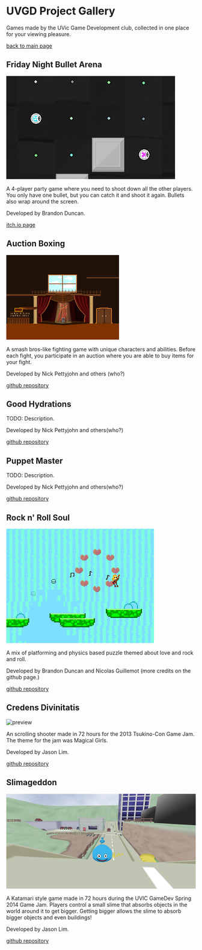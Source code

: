 UVGD Project Gallery
=======
Games made by the UVic Game Development club, collected in one place for your viewing pleasure.

[back to main page](../index.html)

Friday Night Bullet Arena
-------------------------

![preview](fnbapreview.gif)

A 4-player party game where you need to shoot down all the other players.
You only have one bullet, but you can catch it and shoot it again. Bullets also wrap around the screen.

Developed by Brandon Duncan.

[itch.io page](http://brandond.itch.io/friday-night-bullet-arena)

Auction Boxing
--------------

![preview](abpreview.png)

A smash bros-like fighting game with unique characters and abilities.
Before each fight, you participate in an auction where you are able to buy items for your fight.

Developed by Nick Pettyjohn and others (who?)

[github repository](https://github.com/NarPar/AuctionBoxing)

Good Hydrations
----------------

TODO: Description.

Developed by Nick Pettyjohn and others(who?)

[github repository](https://github.com/NarPar/Good-Hydrations)

Puppet Master
-------------

TODO: Description.

Developed by Nick Pettyjohn and others(who?)

[github repository](https://github.com/NarPar/PuppetMaster)

Rock n' Roll Soul
-----------------

![preview](rnrspreview.png)

A mix of platforming and physics based puzzle themed about love and rock and roll.

Developed by Brandon Duncan and Nicolas Guillemot (more credits on the github page.)

[github repository](https://github.com/nguillemot/LD22-Alone)

Credens Divinitatis
-------------------

![preview](credenspreview.gif)

An scrolling shooter made in 72 hours for the 2013 Tsukino-Con Game Jam.
The theme for the jam was Magical Girls.

Developed by Jason Lim.

[github repository](https://github.com/JasonL663/CredensDivinitatis)

Slimageddon
-----------

![preview](slimageddonpreview.png)

A Katamari style game made in 72 hours during the UVIC GameDev Spring 2014 Game Jam.
Players control a small slime that absorbs objects in the world around it to get bigger.
Getting bigger allows the slime to absorb bigger objects and even buildings!

Developed by Jason Lim.

[github repository](https://github.com/JasonL663/Slimageddon)
